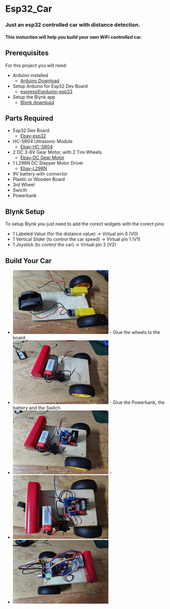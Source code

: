 # Esp32_Car
### Just an esp32 controlled car with distance detection. 
#### This instuction will help you build your own WiFi controlled car.

## Prerequisites
For this project you will need:

- Arduino installed
    + [Arduino Download](https://www.arduino.cc/en/Main/Software)
- Setup Arduino for Esp32 Dev Board
    + [espressif/arduino-esp33](https://github.com/espressif/arduino-esp32)
- Setup the Blynk app
    + [Blynk download](https://play.google.com/store/apps/details?id=cc.blynk&hl=en_US)

## Parts Required

- Esp32 Dev Board
    + [Ebay-esp32](https://www.ebay.com/itm/ESP-32-ESP32S-Development-Board-2-4GHz-WiFi-Bluetooth-Antenna-CP2102-Module/152479854433?_trkparms=ispr%3D1&hash=item238081ef61:g:zIkAAOSwOUJbh47D&enc=AQADAAAB0KX%2FKt4E1xf3SDqEdBclaYZMetqRC9%2FhnE8htKYrZ97IC6%2B8u6fuurhYzjNJQLezVF52OAhNVoLWBLBKTFu%2B75yclemQ0fnEFxU2YIHbgzLEbG1s6zYhiSTXxltQ%2FyskUwm9gOUvl4SuxVunDYtndajS%2BK9gCEHRJPKQOBWB57s4JxL3ebWwD7cJ1zK3EVFP6AY7GR0bT%2FptlYR5%2BIXbY88rS4nDJxwptThR17L%2FASdIp6BkRIOec5yRUO2geuNhCjnU7h8S2FQM%2FKNeNxC7CFRJTTrOdhpz1Y%2F1ZSutvQie5UVs%2FeLDR0dc3WfD8dzHFVxCbfGYIUK3J9Gl299uhrvw3Ln4HiGAMvVub0QO%2FeSKPniOxwYUlKEDOM8ie2fww4P6yn9QRqgaLF%2FBrQC4EhnFWAB4yrAEpve%2FvjHVHy24KdtiLNThkMKOlHuYfvbZz3iHY7ECIEx5mL7rIXfwpDdwHah8pfmVddpDONwcXq4s38CpkDC%2BN7TYlZKUOyQ%2B0xP8vwQCYtI0SC2ehb1PIIrwsMBQdpGqeYf63s2TiGjhBtSJeYWqAq8UoyCP57m53UOq355bGIJgByRxlp5%2FGjTGzg0MD10u2e4rScnXM25F&checksum=152479854433828d11148cff4331b03eab4e0b251629)
- HC-SR04 Ultrasonic Module
    + [Ebay-HC-SR04](https://www.ebay.com/itm/Ultrasonic-Module-HC-SR04-Distance-Sensor-Measuring-Transducer-For-Arduino/283300575551?epid=7021169719&_trkparms=ispr%3D1&hash=item41f607b93f:g:IbkAAOSwaPpcEMLH&enc=AQADAAAB4KX%2FKt4E1xf3SDqEdBclaYZHAO1mRO5aUxZ2HgsvuasfwbjHiRv%2BJVODmMr7pLcQlrbtjc9ne1dtt1KA%2B9KjsgaDfpsW4xVcXO%2FjSzzIne%2FZybcOV3HslNF6vqnV9JjCnGMJTtPhzYcA8KkKNcR30sw%2F9Kd4WSGAhh%2B36Sas9U6ygpoE3a3%2BS%2F7fS1E%2Bv1LvYmOtfN2UvMq%2BnaxH6SpiAZX%2Bcg8u4fKo%2BxVbDEV5u7OUDhv%2FiYwnm%2F%2FMEfk9Kk65l0UYcSnlbHxay29KBNGmL7TugWpIhVBAOhG2sgMhZx5GEfxAeQBpEMxV7KFC772bra1HXEvTpc7m4V%2F6uwMbpTpU7rSGYfKWDO%2Bi8lU3lBQr0Xxe%2FbDDCfaTYQSPtAtldvEddxoxiTVPylgK4%2FPOIGrkrj4hysVnbf59R7V9%2FAod5YFjmfbVW54jXexD%2FiCsD3UrcEQoajwEeCMlCUa8uEkidX%2Bdd5TeYHSMA2qkHKyZe%2FSU%2BfEqdXL4q5xYZUjaVtHs7veTzxEg%2BTaAEbh58syZxLxsC4HKMKR%2BQxJ5ajsiPiiqtRqBDNWlPFy0kE%2FhWoovE%2FFFxheQTiNzL2dQyLiigy7gD38y5jHVgk3qx4%2Bol1QgVwe%2Fglunb%2Fr3mXQySw%3D%3D&checksum=2833005755513b70db3d58a446dfaddc64345c8787fe)
- 2 DC 3-6V Gear Motor, with 2 Tire Wheels
    + [Ebay-DC Gear Motor](https://www.ebay.com/itm/DC-3-6V-Gear-Motor-For-Arduino-Robot-with-Smart-Car-Robot-Plastic-Tire-Wheel/264022644177?hash=item3d78f9d5d1:m:mc5x-R5C1med_S7Md4WDdiQ)
- 1 L298N DC Stepper Motor Driver
    + [Ebay-L298N](https://www.ebay.com/itm/New-L298N-DC-Stepper-Motor-Driver-Module-Dual-H-Bridge-Control-Board-for-Arduino/191674305541?epid=21024969493&hash=item2ca0adcc05:g:Jb0AAOSwESNZ7v2s)
- 9V battery with connector
- Plastic or Wooden Board
- 3rd Wheel
- Swicth
- Powerbank

## Blynk Setup

To setup Blynk you just need to add the corect widgets with the corect pins:
- 1 Labeled Value (for the distance value) -> Virtual pin 0 (V0)
- 1 Vertical Slider (to control the car speed) -> Virtual pin 1 (V1)
- 1 Joystick (to control the car) -> Virtual pin 2 (V2)

## Build Your Car

- <img src="images/car1.jpg" width="300" height="200" />
    - Glue the wheels to the board
- <img src="images/car2.jpg" width="300" height="200" />
    - Glue the Powerbank, the battery and the Switch
- <img src="images/car3.jpg" width="300" height="200" />
    - 
- <img src="images/car4.jpg" width="300" height="200" />
- <img src="images/car5.jpg" width="300" height="200" />
